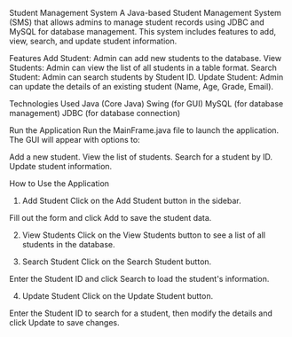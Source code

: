 Student Management System
A Java-based Student Management System (SMS) that allows admins to manage student records using JDBC and MySQL for database management. This system includes features to add, view, search, and update student information.

Features
Add Student: Admin can add new students to the database.
View Students: Admin can view the list of all students in a table format.
Search Student: Admin can search students by Student ID.
Update Student: Admin can update the details of an existing student (Name, Age, Grade, Email).

Technologies Used
Java (Core Java)
Swing (for GUI)
MySQL (for database management)
JDBC (for database connection)

 Run the Application
Run the MainFrame.java file to launch the application. The GUI will appear with options to:

Add a new student.
View the list of students.
Search for a student by ID.
Update student information.

How to Use the Application
1. Add Student
Click on the Add Student button in the sidebar.

Fill out the form and click Add to save the student data.

2. View Students
Click on the View Students button to see a list of all students in the database.

3. Search Student
Click on the Search Student button.

Enter the Student ID and click Search to load the student's information.

4. Update Student
Click on the Update Student button.

Enter the Student ID to search for a student, then modify the details and click Update to save changes.

